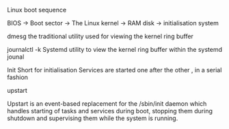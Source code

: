 Linux boot sequence


BIOS -> Boot sector -> The Linux kernel -> RAM disk -> initialisation system


dmesg  the traditional utility used for viewing the kernel ring buffer

journalctl -k
Systemd utility to view the kernel ring buffer within the systemd jounal


Init
Short for initialisation
Services are started one after the other , in a serial fashion

upstart
 
Upstart is an event-based replacement for the /sbin/init daemon which handles starting of tasks and services during boot, stopping them during shutdown and supervising them while the system is running.


